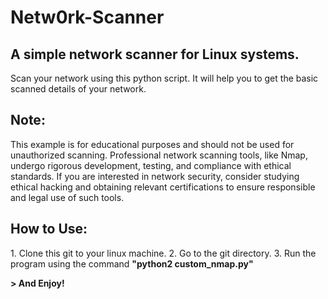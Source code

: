 # Netw0rk-Scanner
<h2> A simple network scanner for Linux systems. </h2>

<p> Scan your network using this python script. It will help you to get the basic scanned details of your network. </p>

<h2> Note: </h2>
<p> This example is for educational purposes and should not be used for unauthorized scanning. Professional network scanning tools, like Nmap, undergo rigorous development, testing, and compliance with ethical standards. If you are interested in network security, consider studying ethical hacking and obtaining relevant certifications to ensure responsible and legal use of such tools. </p>

<h2> How to Use: </h2>

<p> 
1. Clone this git to your linux machine.
2. Go to the git directory.
3. Run the program using the command <b>"python2 custom_nmap.py"</p>>
And Enjoy!
</p>
